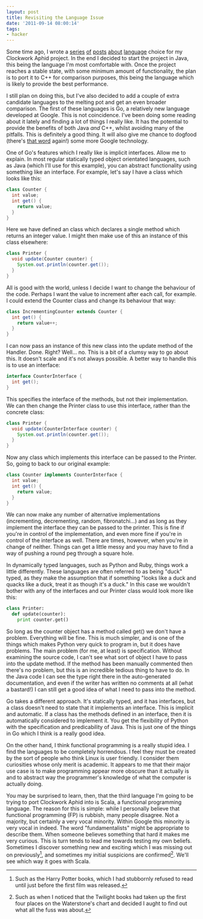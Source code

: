 ```yaml
---
layout: post
title: Revisiting the Language Issue
date: '2011-09-14 08:00:14'
tags:
- hacker
---
```


Some time ago, I wrote a [series][] [of][] [posts][] [about][] [language][] choice for my Clockwork Aphid project. In the end I decided to start the project in Java, this being the language I'm most comfortable with. Once the project reaches a stable state, with some minimum amount of functionality, the plan is to port it to C++ for comparison purposes, this being the language which is likely to provide the best performance. 

[series]: /2010/10/09/youre-speaking-my-language-baby-part-1-introduction
[of]: /2010/10/10/youre-speaking-my-language-baby-part-2-java
[posts]: /2010/10/11/youre-speaking-my-language-baby-part-3-c
[about]: /2010/10/12/youre-speaking-my-language-baby-part-4-objective-c
[language]: /2010/10/13/youre-speaking-my-language-baby-part-5-conclusion

I still plan on doing this, but I've also decided to add a couple of extra candidate languages to the melting pot and get an even broader comparison. The first of these languages is Go, a relatively new language developed at Google. This is not coincidence. I've been doing some reading about it lately and finding a lot of things I really like. It has the potential to provide the benefits of both Java _and_ C++, whilst avoiding many of the pitfalls. This is definitely a good thing. It will also give me chance to dogfood (there's [that word] again!) some more Google technology.  

<!-- More -->

One of Go's features which I really like is implicit interfaces. Allow me to explain. In most regular statically typed object orientated languages, such as Java (which I'll use for this example), you can abstract functionality using something like an interface. For example, let's say I have a class which looks like this: 

[that word]: /2011/08/26/dogfood-nom-nom-nom
    
```java
class Counter {
  int value;
  int get() {
    return value;
  }
}
```

Here we have defined an class which declares a single method which returns an integer value. I might then make use of this an instance of this class elsewhere: 
    
```java
class Printer {
  void update(Counter counter) {
    System.out.println(counter.get());
  }
}
```

All is good with the world, unless I decide I want to change the behaviour of the code. Perhaps I want the value to increment after each call, for example. I could extend the Counter class and change its behaviour that way: 
    
```java
class IncrementingCounter extends Counter {
  int get() {
    return value++;
  }
}
```

I can now pass an instance of this new class into the update method of the Handler. Done. Right? Well... no. This is a bit of a clumsy way to go about this. It doesn't scale and it's not always possible. A better way to handle this is to use an interface: 
    
```java
interface CounterInterface {
  int get();
}
```

This specifies the interface of the methods, but not their implementation. We can then change the Printer class to use this interface, rather than the concrete class: 
    
```java
class Printer {
  void update(CounterInterface counter) {
    System.out.println(counter.get());
  }
}
```

Now any class which implements this interface can be passed to the Printer. So, going to back to our original example: 

```java
class Counter implements CounterInterface {
  int value;
  int get() {
    return value;
  }
}
```

We can now make any number of alternative implementations (incrementing, decrementing, random, fibronatchi…) and as long as they implement the interface they can be passed to the printer. This is fine if you're in control of the implementation, and even more fine if you're in control of the interface as well. There are times, however, when you're in change of neither. Things can get a little messy and you may have to find a way of pushing a round peg through a square hole.  

In dynamically typed languages, such as Python and Ruby, things work a little differently. These languages are often referred to as being "duck" typed, as they make the assumption that if something "looks like a duck and quacks like a duck, treat it as though it's a duck." In this case we wouldn't bother with any of the interfaces and our Printer class would look more like this: 
    
```python
class Printer:
  def update(counter):
    print counter.get()
```

So long as the counter object has a method called get() we don't have a problem. Everything will be fine. This is much simpler, and is one of the things which makes Python very quick to program in, but it does have problems. The main problem (for me, at least) is specification. Without examining the source code, I can't see what sort of object I have to pass into the update method. If the method has been manually commented then there's no problem, but this is an incredible tedious thing to have to do. In the Java code I can see the type right there in the auto-generated documentation, and even if the writer has written no comments at all (what a bastard!) I can still get a good idea of what I need to pass into the method.  

Go takes a different approach. It's statically typed, and it has interfaces, but a class doesn't need to state that it implements an interface. This is implicit and automatic. If a class has the methods defined in an interface, then it is automatically considered to implement it. You get the flexibility of Python with the specification and predicability of Java. This is just one of the things in Go which I think is a really good idea.  

On the other hand, I think functional programming is a really stupid idea. I find the languages to be completely horrendous. I feel they must be created by the sort of people who think Linux is user friendly. I consider them curiosities whose only merit is academic. It appears to me that their major use case is to make programming appear more obscure than it actually is and to abstract way the programmer's knowledge of what the computer is actually doing.  

You may be surprised to learn, then, that the third language I'm going to be trying to port Clockwork Aphid into is Scala, a functional programming language. The reason for this is simple: while I personally believe that functional programming (FP) is rubbish, many people disagree. Not a majority, but certainly a very vocal minority. Within Google this minority is very vocal in indeed. The word "fundamentalists" might be appropriate to describe them. When someone believes something that hard it makes me very curious. This is turn tends to lead me towards testing my own beliefs. Sometimes I discover something new and exciting which I was missing out on previously[^1], and sometimes my initial suspicions are confirmed[^2]. We'll see which way it goes with Scala.  

[^1]: Such as the Harry Potter books, which I had stubbornly refused to read until just before the first film was released.  
[^2]: Such as when I noticed that the Twilight books had taken up the first four places on the Waterstone's chart and decided I aught to find out what all the fuss was about.
